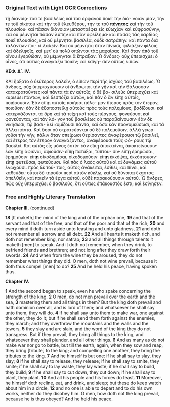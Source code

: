 ### Original Text with Light OCR Corrections

τῇ διανοίᾳ· τοῦ τε βασιλέως καὶ τοῦ ὀρφανοῦ ποιεῖ τὴν διά-
νοιαν μίαν, τήν τε τοῦ οἰκέτου καὶ τὴν τοῦ ἐλευθέρου, τήν τε τοῦ
**πένητος** καὶ τὴν τοῦ πλουσίου· καὶ πᾶσαν διάνοιαν μεταστρέφει
εἰς εὐωχίαν καὶ εὐφροσύνην, καὶ οὐ μέμνηται πᾶσαν λύπην καὶ
πᾶν ὀφείλημα· καὶ πάσας τὰς καρδίας ποιεῖ πλουσίας, καὶ οὐ
μέμνηται βασιλέα, οὐδὲ σατράπην. καὶ πάντα διὰ ταλάντων ποι-
εῖ λαλεῖν. Καὶ οὐ μέμνηται ὅταν πίνωσι, φιλιάζειν φίλοις καὶ
ἀδελφοῖς, καὶ μετ᾽ οὐ πολὺ σπῶνται τὰς μαχαίρας. Καὶ ὅταν
ἀπὸ τοῦ οἴνου ἐγερθῶσιν, οὐ μέμνηνται ἃ ἔπραξαν. Ὦ ἄνδρες·
οὐχ ὑπερισχύει ὁ οἶνος, ὅτι οὕτως ἀναγκάζει ποιεῖν; καὶ ἐσίγη-
σεν οὕτως εἰπών.

**ΚΕΦ. Δ΄. IV.**

ΚΑΙ ἤρξατο ὁ δεύτερος λαλεῖν, ὁ εἰπὼν περὶ τῆς ἰσχύος τοῦ
βασιλέως. Ὦ ἄνδρες, οὐχ ὑπερισχύουσιν οἱ ἄνθρωποι τὴν γῆν καὶ
τὴν θάλασσαν κατακρατοῦντες καὶ πάντα τὰ ἐν αὐτοῖς; ὁ δὲ βα-
σιλεὺς ὑπερισχύει καὶ κυριεύει πάντων, καὶ δεσπόζει αὐτῶν, καὶ
πᾶν ὃ ἂν εἴπῃ αὐτοῖς, ποιήσουσιν. Ἐὰν εἴπῃ αὐτοῖς ποιῆσαι πόλε-
μον ἕτερος πρὸς τὸν ἕτερον, ποιοῦσιν· ἐὰν δὲ ἐξαποστείλῃ αὐτοὺς
πρὸς τοὺς πολεμίους, βαδίζουσι· καὶ κατεργάζονται τὰ ὄρη καὶ
τὰ τείχη καὶ τοὺς πύργους, φονεύουσι καὶ φονεύονται, καὶ τὸν λό-
γον τοῦ βασιλέως οὐ παραβαίνουσιν· ἐὰν δὲ νικήσωσι, τῷ βασι-
λεῖ κομίζουσι πάντα, καὶ ὅσα ἐὰν προνομεύσωσι, καὶ τὰ ἄλλα
πάντα. Καὶ ὅσοι οὐ στρατεύονται οὐ δὲ πολεμοῦσιν, ἀλλὰ γεωρ-
γοῦσι τὴν γῆν, πάλιν ὅταν σπείρωσι θερίσαντες ἀναφέρουσι τῷ
βασιλεῖ, καὶ ἕτερος τὸν ἕτερον ἀναγκάζοντες, ἀναφέρουσι τοὺς φό-
ρους τῷ βασιλεῖ. Καὶ αὐτὸς εἷς μόνος ἐστίν· ἐὰν εἴπῃ ἀποκτεῖναι,
ἀποκτείνουσιν· ἐὰν εἴπῃ ἀφιέναι, ἀφιοῦσιν· εἴπ**ῃ** πατάξαι, τύπτου-
σιν· εἴπ**ῃ** ἐρημῶσαι, ἐρημοῦσιν· εἴπ**ῃ** οἰκοδομῆσαι, οἰκοδομοῦσιν·
εἴπ**ῃ** ἐκκόψαι, ἐκκόπτουσιν· εἴπ**ῃ** φυτεῦσαι, φυτεύουσι. Καὶ πᾶς
ὁ λαὸς αὐτοῦ καὶ αἱ δυνάμεις αὐτοῦ ἐνωχοῦσι. πρὸς δὲ τού-
τοις, αὐτὸς ἀνάκειται, ἐσθίει, καὶ πίνει, καὶ καθεύδει· οὗτοι δὲ
τηροῦσι περὶ αὐτὸν κύκλῳ, καὶ οὐ δύναται ἕκαστος ἀπελθεῖν, καὶ
ποιεῖν τὰ ἔργα αὐτοῦ, οὐδὲ παρακούουσιν αὐτοῦ. Ὦ ἄνδρες, πῶς
οὐχ ὑπερισχύει ὁ βασιλεὺς, ὅτι οὕτως ἐπάκουστός ἐστι; καὶ ἐσίγησεν.

### Free and Highly Literary Translation

**Chapter III.** (continued)

**18** [It maketh] the mind of the king and of the orphan one,
**19** and that of the servant and that of the free, and that of the poor and that of the rich;
**20** and every mind it doth turn aside unto feasting and unto gladness,
**21** and doth not remember all sorrow and all debt.
**22** And all hearts it maketh rich, and doth not remember king, nor satrap;
**23** and all things through talents it maketh [men] to speak. And it doth not remember, when they drink, to befriend friends and brethren; and not long after they draw forth their swords.
**24** And when from the wine they be aroused, they do not remember what things they did. O men, doth not wine prevail, because it doth thus compel [men] to do?
**25** And he held his peace, having spoken thus.

**Chapter IV.**

**1** And the second began to speak, even he who spake concerning the strength of the king.
**2** O men, do not men prevail over the earth and the sea,
**3** mastering them and all things in them? But the king doth prevail and hath dominion over all, and is lord of them; and whatsoever he shall say unto them, they will do.
**4** If he shall say unto them to make war, one against the other, they do it; but if he shall send them forth against the enemies, they march; and they overthrow the mountains and the walls and the towers,
**5** they slay and are slain, and the word of the king they do not transgress. But if they prevail, they bring all things to the king, and whatsoever they shall plunder, and all other things.
**6** And as many as do not make war nor go to battle, but till the earth, again, when they sow and reap, they bring [tribute] to the king; and compelling one another, they bring the tributes to the king.
**7** And he himself is but one: if he shall say to slay, they slay;
**8** if he shall say to release, they release; if he shall say to smite, they smite; if he shall say to lay waste, they lay waste; if he shall say to build, they build;
**9** if he shall say to cut down, they cut down; if he shall say to plant, they plant.
**10** And all his people and his forces do feast.
**11** Moreover, he himself doth recline, eat, and drink, and sleep; but these do keep watch about him in a circle,
**12** and no one is able to depart and to do his own works, neither do they disobey him. O men, how doth not the king prevail, because he is thus obeyed? And he held his peace.